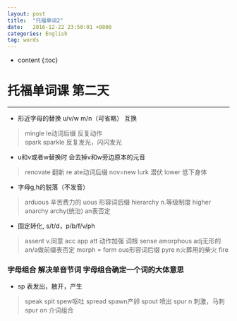 ```yaml
---
layout: post
title:  "托福单词2"
date:   2016-12-22 23:50:01 +0800
categories: English
tag: words
---
```


* content
{:toc}


# 托福单词课 第二天

---

*  形近字母的替换 u/v/w m/n（可省略） 互换

> mingle le动词后缀 反复动作   
> spark sparkle 反复发光，闪闪发光


* u和v或者w替换时 会去掉v和w旁边原本的元音

> renovate 翻新 re  ate动词后缀 nov=new
> lurk 潜伏 lower 低下身体   

* 字母g,h的脱落（不发音）

> arduous  辛苦费力的 uous 形容词后缀
> hierarchy n.等级制度 higher 
> anarchy archy(统治) an表否定

* 固定转化, s/t/d，p/b/f/v/ph

> assent v.同意 acc app att 动作加强 词根 sense
> amorphous adj无形的 an/a做前缀表否定 morph = form  ous形容词后缀
> pyre n火葬用的柴火  fire

### 字母组合 解决单音节词 字母组合确定一个词的大体意思

 
* sp 表发出，散开，产生

> speak
spit
spew呕吐 
spread
spawn产卵
spout 喷出 
spur n 刺激，马刺 spur on  介词组合


     